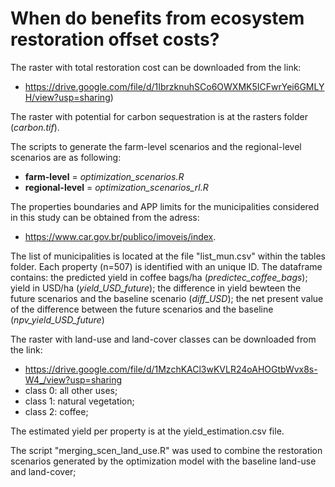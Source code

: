 # When do benefits from ecosystem restoration offset costs?

The raster with total restoration cost can be downloaded from the link:
- https://drive.google.com/file/d/1IbrzknuhSCo6OWXMK5ICFwrYei6GMLYH/view?usp=sharing)

The raster with potential for carbon sequestration is at the rasters folder (*carbon.tif*).

The scripts to generate the farm-level scenarios and the regional-level scenarios are as following: 
- **farm-level** = *optimization_scenarios.R*
- **regional-level** = *optimization_scenarios_rl.R*

The properties boundaries and APP limits for the municipalities considered in this study can be obtained from the adress: 
- https://www.car.gov.br/publico/imoveis/index. 

The list of municipalities is located at the file "list_mun.csv" within the tables folder. Each property (n=507) is identified with an unique ID. The dataframe contains: the predicted yield in coffee bags/ha (*predictec_coffee_bags*); yield in USD/ha (*yield_USD_future*); the difference in yield bewteen the future scenarios and the baseline scenario (*diff_USD*); the net present value of the difference between the future scenarios and the baseline (*npv_yield_USD_future*)

The raster with land-use and land-cover classes can be downloaded from the link: 
- https://drive.google.com/file/d/1MzchKACl3wKVLR24oAHOGtbWvx8s-W4_/view?usp=sharing
 - class 0: all other uses;
 - class 1: natural vegetation;
 - class 2: coffee;

The estimated yield per property is at the yield_estimation.csv file. 

The script "merging_scen_land_use.R" was used to combine the restoration scenarios generated by the optimization model with the baseline land-use and land-cover;
